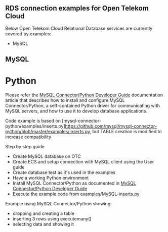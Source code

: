 ## RDS connection examples for Open Telekom Cloud ##
Below Open Telekom Cloud Relational Database services are currently covered by examples:
- MySQL


## MySQL ##

# Python #
Please refer the [MySQL Connector/Python Developer Guide](https://dev.mysql.com/doc/connector-python/en/) documentation article that describes how to install and configure MySQL Connector/Python, a self-contained Python driver for communicating with MySQL servers, and how to use it to develop database applications. 

Code example is based on [mysql-connector-python/examples/inserts.py]https://github.com/mysql/mysql-connector-python/blob/master/examples/inserts.py, but TABLE creation is modified to increase compatibility

Step by step guide
- Create MySQL database on OTC 
- Create ECS and setup connection with MySQL client using the User guide
- Create database test as it's used in the examples
- Have a working Python environment
- Install MySQL Connector/Python as documented in [MySQL Connector/Python Developer Guide](https://dev.mysql.com/doc/connector-python/en/)
- Execute the example code from examples/MySQL-inserts.py

Example using MySQL Connector/Python showing:
* dropping and creating a table
* inserting 3 rows using executemany()
* selecting data and showing it

